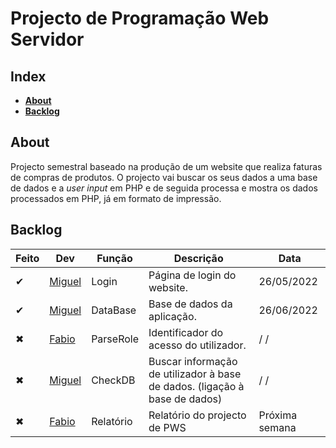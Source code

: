 # Projecto de Programação Web Servidor
## Index
* [**About**](#About)
* [**Backlog**](#Backlog)

## About
Projecto semestral baseado na produção de um website que realiza faturas de compras de produtos. O projecto vai buscar os seus dados a uma base de dados e a *user input* em PHP e de seguida processa e mostra os dados processados em PHP, já em formato de impressão.

## Backlog

| Feito | Dev                                                              | Função    | Descrição                                                                  | Data           |
|-------|------------------------------------------------------------------|-----------|----------------------------------------------------------------------------|----------------|
| ✔     | [Miguel](https://www.github.com/MoxxIsHere "@MoxxIsHere")        | Login     | Página de login do website.                                                | 26/05/2022     |
| ✔     | [Miguel](https://www.github.com/MoxxIsHere "@MoxxIsHere")        | DataBase  | Base de dados da aplicação.                                                | 26/06/2022     |
| ✖     | [Fabio](https://www.github.com/fabiocabaceira "@fabiocabaceira") | ParseRole | Identificador do acesso do utilizador.                                     | / /            |
| ✖     | [Miguel](https://www.github.com/MoxxIsHere "@MoxxIsHere")        | CheckDB   | Buscar informação de utilizador à base de dados. (ligação à base de dados) | / /            |
| ✖     | [Fabio](https://www.github.com/fabiocabaceira "@fabiocabaceira") | Relatório | Relatório do projecto de PWS                                               | Próxima semana |
